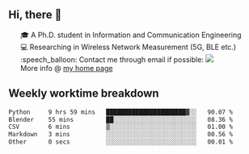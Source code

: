<h2 > Hi, there 👋 </h3>

<div >
 <ul>
 🎓 A Ph.D. student in Information and Communication Engineering <br>
 💻 Researching in Wireless Network Measurement (5G, BLE etc.)<br>
 :speech_balloon: Contact me through email if possible: <a href="mailto:ethanjia@sjtu.edu.cn"><img src="https://img.shields.io/badge/-ethanjia@sjtu.edu.cn-c14438?style=plastic&logo=Gmail&logoColor=white&link=mailto:mailto:ethanjia@sjtu.edu.cn"></a> <br>
  More info @ <a href="https://haifengjia.github.io">my home page</a>
 </ul>
</div>

<h2 >
Weekly worktime breakdown
</h1>


<!--START_SECTION:waka-->

```txt
Python     9 hrs 59 mins   ██████████████████████▓░░   90.07 %
Blender    55 mins         ██░░░░░░░░░░░░░░░░░░░░░░░   08.36 %
CSV        6 mins          ▒░░░░░░░░░░░░░░░░░░░░░░░░   01.00 %
Markdown   3 mins          ░░░░░░░░░░░░░░░░░░░░░░░░░   00.56 %
Other      0 secs          ░░░░░░░░░░░░░░░░░░░░░░░░░   00.01 %
```

<!--END_SECTION:waka-->


